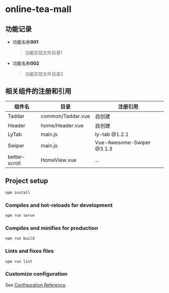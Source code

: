 # online-tea-mall

## 功能记录

- 功能名称**001** 
	> 功能实现文件目录1

- 功能名称**002** 
	> 功能实现文件目录2


## 相关组件的注册和引用

|  组件名  |  目录  |  注册引用  |
|----------|-------|--------|
|Taddar|common/Taddar.vue|自创建|
|Header|home/Header.vue|自创建|
|LyTab|main.js|ly-tab @1.2.1|
|Swiper|main.js|Vue-Awesome-Swiper @3.1.3|
|better-scroll|HomeView.vue|...|

## Project setup
```
npm install
```

### Compiles and hot-reloads for development
```
npm run serve
```

### Compiles and minifies for production
```
npm run build
```

### Lints and fixes files
```
npm run lint
```

### Customize configuration
See [Configuration Reference](https://cli.vuejs.org/config/).
